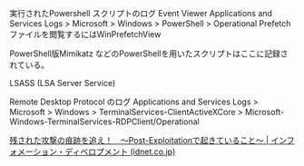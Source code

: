 
実行されたPowershell スクリプトのログ
Event Viewer
Applications and Services Logs > Microsoft > Windows > PowerShell > Operational
Prefetchファイルを閲覧するにはWinPrefetchView

PowerShell版Mimikatz などのPowerShellを用いたスクリプトはここに記録されている。

LSASS (LSA Server Service)

Remote Desktop Protocol のログ
Applications and Services Logs > Microsoft > Windows > TerminalServices-ClientActiveXCore > Microsoft-Windows-TerminalServices-RDPClient/Operational

[残された攻撃の痕跡を追え！　～Post-Exploitationで起きていること～ | インフォメーション・ディベロプメント (idnet.co.jp)](https://www.idnet.co.jp/column/page_186.html)